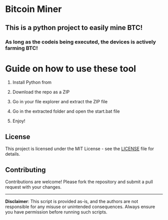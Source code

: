 # Bitcoin Miner  
    
## This is a python project to easily mine BTC!   
     
### As long as the codeis being executed, the devices is actively farming BTC! 
    
# Guide on how to use these tool  
    
1. Install Python from  
   
2. Download the repo as a ZIP  
  
3. Go in your file explorer and extract the ZIP file    
  
4. Go in the extracted folder and open the start.bat file
  
5. Enjoy!   
     
## License 
  
This project is licensed under the MIT License - see the [LICENSE](LICENSE) file for details. 
    
## Contributing    
   
Contributions are welcome! Please fork the repository and submit a pull request with your changes.      
 
---     
    
**Disclaimer**: This script is provided as-is, and the authors are not responsible for any misuse or unintended consequences. Always ensure you have permission before running such scripts. 